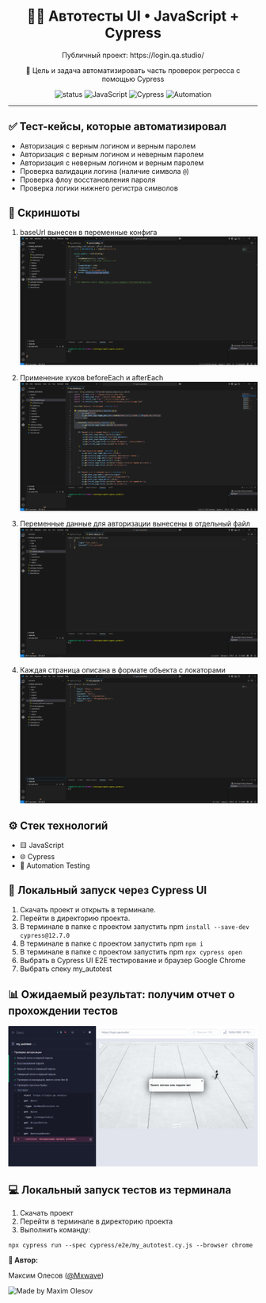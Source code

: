 <h1 align="center">🤖🧪 Автотесты UI • JavaScript + Cypress</h1>

<p align="center">
Публичный проект: https://login.qa.studio/ 
</p>

<p align="center">
🎯 Цель и задача автоматизировать часть проверок регресса с помощью Cypress
  
</p>

<p align="center">
  <img src="https://img.shields.io/badge/status-active-brightgreen?style=for-the-badge" alt="status" />
  <img src="https://img.shields.io/badge/JavaScript-yellow?style=for-the-badge&logo=javascript&logoColor=white" alt="JavaScript" />
  <img src="https://img.shields.io/badge/Cypress-17202C?style=for-the-badge&logo=cypress&logoColor=white" alt="Cypress" />
  <img src="https://img.shields.io/badge/QA-Automation-orange?style=for-the-badge&logo=testing-library&logoColor=white" alt="Automation" />
</p>


---

## ✅ Тест-кейсы, которые автоматизировал
* Авторизация с верным логином и верным паролем  
* Авторизация с верным логином и неверным паролем  
* Авторизация с неверным логином и верным паролем  
* Проверка валидации логина (наличие символа `@`)  
* Проверка флоу восстановления пароля  
* Проверка логики нижнего регистра символов

## 📸 Скриншоты

1. baseUrl вынесен в переменные конфига
![image](https://raw.githubusercontent.com/MaximOlesov/cypress_autotests/refs/heads/main/cypress/screenshots/baseUrl.png)

2. Применение хуков beforeEach и afterEach
![image](https://raw.githubusercontent.com/MaximOlesov/cypress_autotests/refs/heads/main/cypress/screenshots/hooks.png)

3. Переменные данные для авторизации вынесены в отдельный файл
![image](https://raw.githubusercontent.com/MaximOlesov/cypress_autotests/refs/heads/main/cypress/screenshots/user_data.png)

4. Каждая страница описана в формате объекта с локаторами
![image](https://raw.githubusercontent.com/MaximOlesov/cypress_autotests/refs/heads/main/cypress/screenshots/locators.png)

## ⚙️ Стек технологий

* 🟨 JavaScript  
* 🌐 Cypress
* 🤖 Automation Testing

## 🚀 Локальный запуск через Cypress UI
1. Скачать проект и открыть в терминале.
2. Перейти в директорию проекта.
3. В терминале в папке с проектом запустить npm `install --save-dev cypress@12.7.0`
4. В терминале в папке с проектом запустить npm `npm i`
5. В терминале в папке с проектом запустить npm `npx cypress open`
6. Выбрать в Cypress UI E2E тестирование и браузер Google Chrome
7. Выбрать спеку my_autotest

## 📊 Ожидаемый результат: получим отчет о прохождении тестов
![image](https://raw.githubusercontent.com/MaximOlesov/cypress_autotests/refs/heads/main/cypress/screenshots/my_autotest.cy.js/my_autotest.png)

## 💻 Локальный запуск тестов из терминала
1. Скачать проект
2. Перейти в терминале в директорию проекта
2. Выполнить команду:
```
npx cypress run --spec cypress/e2e/my_autotest.cy.js --browser chrome
```


**👤 Автор:**

Максим Олесов ([@Mxwave](https://t.me/Mxwave))

<p align="left">
  <img src="https://img.shields.io/badge/Made%20by-Maxim%20Olesov-blue?style=for-the-badge&logo=github" alt="Made by Maxim Olesov" />
</p>
